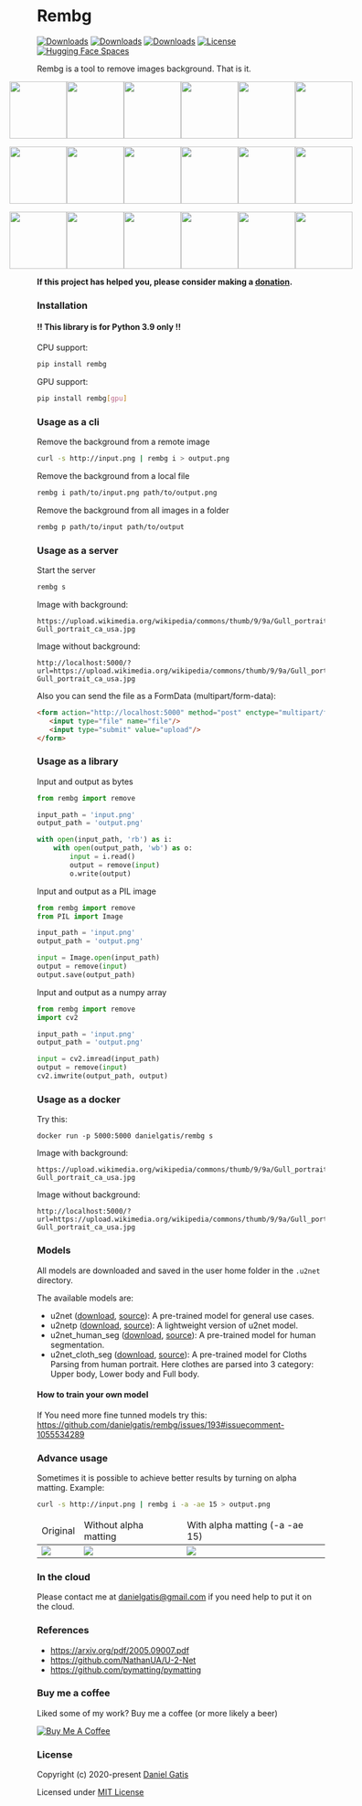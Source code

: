 # Rembg

[![Downloads](https://pepy.tech/badge/rembg)](https://pepy.tech/project/rembg)
[![Downloads](https://pepy.tech/badge/rembg/month)](https://pepy.tech/project/rembg/month)
[![Downloads](https://pepy.tech/badge/rembg/week)](https://pepy.tech/project/rembg/week)
[![License](https://img.shields.io/badge/License-MIT-blue.svg)](https://img.shields.io/badge/License-MIT-blue.svg)
[![Hugging Face Spaces](https://img.shields.io/badge/🤗%20Hugging%20Face-Spaces-blue)](https://huggingface.co/spaces/KenjieDec/RemBG)

Rembg is a tool to remove images background. That is it.

<p style="display: flex;align-items: center;justify-content: center;">
  <img src="https://raw.githubusercontent.com/danielgatis/rembg/master/examples/car-1.jpg" width="100" />
  <img src="https://raw.githubusercontent.com/danielgatis/rembg/master/examples/car-1.out.png" width="100" />
  <img src="https://raw.githubusercontent.com/danielgatis/rembg/master/examples/car-2.jpg" width="100" />
  <img src="https://raw.githubusercontent.com/danielgatis/rembg/master/examples/car-2.out.png" width="100" />
  <img src="https://raw.githubusercontent.com/danielgatis/rembg/master/examples/car-3.jpg" width="100" />
  <img src="https://raw.githubusercontent.com/danielgatis/rembg/master/examples/car-3.out.png" width="100" />
</p>

<p style="display: flex;align-items: center;justify-content: center;">
  <img src="https://raw.githubusercontent.com/danielgatis/rembg/master/examples/animal-1.jpg" width="100" />
  <img src="https://raw.githubusercontent.com/danielgatis/rembg/master/examples/animal-1.out.png" width="100" />
  <img src="https://raw.githubusercontent.com/danielgatis/rembg/master/examples/animal-2.jpg" width="100" />
  <img src="https://raw.githubusercontent.com/danielgatis/rembg/master/examples/animal-2.out.png" width="100" />
  <img src="https://raw.githubusercontent.com/danielgatis/rembg/master/examples/animal-3.jpg" width="100" />
  <img src="https://raw.githubusercontent.com/danielgatis/rembg/master/examples/animal-3.out.png" width="100" />
</p>

<p style="display: flex;align-items: center;justify-content: center;">
  <img src="https://raw.githubusercontent.com/danielgatis/rembg/master/examples/girl-1.jpg" width="100" />
  <img src="https://raw.githubusercontent.com/danielgatis/rembg/master/examples/girl-1.out.png" width="100" />
  <img src="https://raw.githubusercontent.com/danielgatis/rembg/master/examples/girl-2.jpg" width="100" />
  <img src="https://raw.githubusercontent.com/danielgatis/rembg/master/examples/girl-2.out.png" width="100" />
  <img src="https://raw.githubusercontent.com/danielgatis/rembg/master/examples/girl-3.jpg" width="100" />
  <img src="https://raw.githubusercontent.com/danielgatis/rembg/master/examples/girl-3.out.png" width="100" />
</p>

**If this project has helped you, please consider making a [donation](https://www.buymeacoffee.com/danielgatis).**


### Installation

#### **!! This library is for Python 3.9 only !!**

CPU support:
```bash
pip install rembg
```

GPU support:
```bash
pip install rembg[gpu]
```

### Usage as a cli

Remove the background from a remote image
```bash
curl -s http://input.png | rembg i > output.png
```

Remove the background from a local file
```bash
rembg i path/to/input.png path/to/output.png
```

Remove the background from all images in a folder
```bash
rembg p path/to/input path/to/output
```

### Usage as a server

Start the server
```bash
rembg s
```

Image with background:
```
https://upload.wikimedia.org/wikipedia/commons/thumb/9/9a/Gull_portrait_ca_usa.jpg/1280px-Gull_portrait_ca_usa.jpg
```

Image without background:
```
http://localhost:5000/?url=https://upload.wikimedia.org/wikipedia/commons/thumb/9/9a/Gull_portrait_ca_usa.jpg/1280px-Gull_portrait_ca_usa.jpg
```

Also you can send the file as a FormData (multipart/form-data):
```html
<form action="http://localhost:5000" method="post" enctype="multipart/form-data">
   <input type="file" name="file"/>
   <input type="submit" value="upload"/>
</form>
```

### Usage as a library

Input and output as bytes
```python
from rembg import remove

input_path = 'input.png'
output_path = 'output.png'

with open(input_path, 'rb') as i:
    with open(output_path, 'wb') as o:
        input = i.read()
        output = remove(input)
        o.write(output)
```

Input and output as a PIL image
```python
from rembg import remove
from PIL import Image

input_path = 'input.png'
output_path = 'output.png'

input = Image.open(input_path)
output = remove(input)
output.save(output_path)
```

Input and output as a numpy array
```python
from rembg import remove
import cv2

input_path = 'input.png'
output_path = 'output.png'

input = cv2.imread(input_path)
output = remove(input)
cv2.imwrite(output_path, output)
```

### Usage as a docker

Try this:

```
docker run -p 5000:5000 danielgatis/rembg s
```

Image with background:
```
https://upload.wikimedia.org/wikipedia/commons/thumb/9/9a/Gull_portrait_ca_usa.jpg/1280px-Gull_portrait_ca_usa.jpg
```

Image without background:
```
http://localhost:5000/?url=https://upload.wikimedia.org/wikipedia/commons/thumb/9/9a/Gull_portrait_ca_usa.jpg/1280px-Gull_portrait_ca_usa.jpg
```

### Models

All models are downloaded and saved in the user home folder in the `.u2net` directory.

The available models are:

- u2net ([download](https://drive.google.com/uc?id=1tCU5MM1LhRgGou5OpmpjBQbSrYIUoYab), [source](https://github.com/xuebinqin/U-2-Net)): A pre-trained model for general use cases.
- u2netp ([download](https://drive.google.com/uc?id=1tNuFmLv0TSNDjYIkjEdeH1IWKQdUA4HR), [source](https://github.com/xuebinqin/U-2-Net)): A lightweight version of u2net model.
- u2net_human_seg ([download](https://drive.google.com/uc?id=1ZfqwVxu-1XWC1xU1GHIP-FM_Knd_AX5j), [source](https://github.com/xuebinqin/U-2-Net)): A pre-trained model for human segmentation.
- u2net_cloth_seg ([download](https://drive.google.com/uc?id=15rKbQSXQzrKCQurUjZFg8HqzZad8bcyz), [source](https://github.com/levindabhi/cloth-segmentation)): A pre-trained model for Cloths Parsing from human portrait. Here clothes are parsed into 3 category: Upper body, Lower body and Full body.

#### How to train your own model

If You need more fine tunned models try this:
https://github.com/danielgatis/rembg/issues/193#issuecomment-1055534289

### Advance usage

Sometimes it is possible to achieve better results by turning on alpha matting. Example:
```bash
curl -s http://input.png | rembg i -a -ae 15 > output.png
```

<table>
    <thead>
        <tr>
            <td>Original</td>
            <td>Without alpha matting</td>
            <td>With alpha matting (-a -ae 15)</td>
        </tr>
    </thead>
    <tbody>
        <tr>
            <td><img src="https://raw.githubusercontent.com/danielgatis/rembg/master/examples/food-1.jpg"/></td>
            <td><img src="https://raw.githubusercontent.com/danielgatis/rembg/master/examples/food-1.out.jpg"/></td>
            <td><img src="https://raw.githubusercontent.com/danielgatis/rembg/master/examples/food-1.out.alpha.jpg"/></td>
        </tr>
    </tbody>
</table>

### In the cloud

Please contact me at danielgatis@gmail.com if you need help to put it on the cloud.

### References

- https://arxiv.org/pdf/2005.09007.pdf
- https://github.com/NathanUA/U-2-Net
- https://github.com/pymatting/pymatting

### Buy me a coffee
Liked some of my work? Buy me a coffee (or more likely a beer)

<a href="https://www.buymeacoffee.com/danielgatis" target="_blank"><img src="https://bmc-cdn.nyc3.digitaloceanspaces.com/BMC-button-images/custom_images/orange_img.png" alt="Buy Me A Coffee" style="height: auto !important;width: auto !important;"></a>

### License

Copyright (c) 2020-present [Daniel Gatis](https://github.com/danielgatis)

Licensed under [MIT License](./LICENSE.txt)
